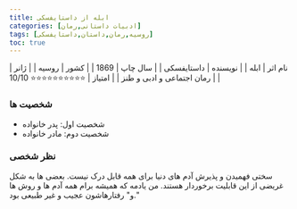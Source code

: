 ```yaml
---
title: ابله از داستایفسکی
categories: [ادبیات داستانی,رمان]
tags: [روسیه,رمان,داستان,داستایفسکی]
toc: true
---
```



| نام اثر | ابله |
| نویسنده | داستایفسکی |
| سال چاپ | 1869 |
| کشور | روسیه |
| ژانر | رمان اجتماعی و ادبی و طنز |
| امتیاز | ⭐⭐⭐⭐⭐⭐⭐⭐⭐⭐ 10/10 |


### شخصیت ها
- شخصیت اول: پدر خانواده
- شخصیت دوم: مادر خانواده

### نظر شخصی
سختی فهمیدن و پذیرش آدم های دنیا برای همه قابل درک نیست. بعضی ها به شکل غریضی از این قابلیت برخوردار هستند. من یادمه که همیشه برام همه آدم ها و روش ها و" رفتارهاشون عجیب و غیر طبیعی بود." 

